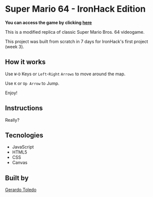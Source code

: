 # Super Mario 64 - IronHack Edition

**You can access the game by clicking [here](https://togeri.github.io/ironhack-game/)**

This is a modified replica of classic Super Mario Bros. 64 videogame.

This project was built from scratch in 7 days for IronHack's first project (week 3).

## How it works

Use `W`-`D` Keys or `Left`-`Right` `Arrows` to move around the map.

Use `K` or `Up Arrow` to Jump.

Enjoy! 

## Instructions

Really?

## Tecnologies

* JavaScript
* HTML5
* CSS 
* Canvas

## Built by
[Gerardo Toledo](https://www.linkedin.com/in/gerardo-toledo/)

